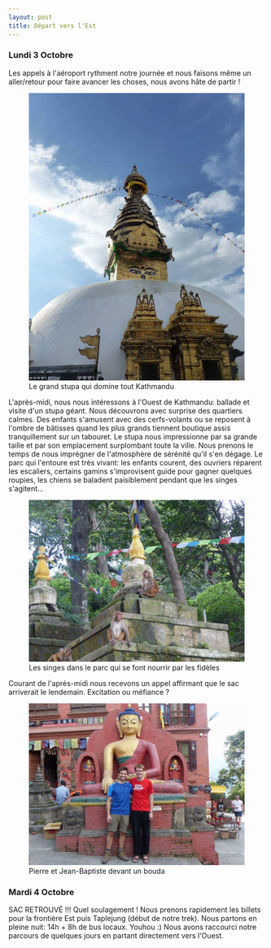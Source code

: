 ```yaml
---
layout: post
title: Départ vers l'Est
---
```


### Lundi 3 Octobre

Les appels à l'aéroport rythment notre journée et nous faisons même un aller/retour pour faire avancer les choses, nous avons hâte de partir !

<figure>
   <img src="/media/img/2/stupa.jpg" />
   <figcaption>Le grand stupa qui domine tout Kathmandu</figcaption>
</figure>

L'après-midi, nous nous intéressons à l'Ouest de Kathmandu: ballade et visite d'un stupa géant. Nous découvrons avec surprise des quartiers calmes. Des enfants s'amusent avec des cerfs-volants ou se reposent à l'ombre de bâtisses quand les plus grands tiennent boutique assis tranquillement sur un tabouret. Le stupa nous impressionne par sa grande taille et par son emplacement surplombant toute la ville. Nous prenons le temps de nous imprégner de l'atmosphère de sérénité qu'il s'en dégage. Le parc qui l'entoure est très vivant: les enfants courent, des ouvriers réparent les escaliers, certains gamins s'improvisent guide pour gagner quelques roupies, les chiens se baladent paisiblement pendant que les singes s'agitent...


<figure>
   <img src="/media/img/2/monkey.jpg" />
   <figcaption>Les singes dans le parc qui se font nourrir par les fidèles</figcaption>
</figure>

Courant de l'après-midi nous recevons un appel affirmant que le sac arriverait le lendemain. Excitation ou méfiance ? 

<figure>
   <img src="/media/img/2/us.jpg" />
   <figcaption>Pierre et Jean-Baptiste devant un bouda</figcaption>
</figure>

### Mardi 4 Octobre

SAC RETROUVÉ !!! Quel soulagement ! Nous prenons rapidement les billets pour la frontière Est puis Taplejung (début de notre trek). Nous partons en pleine nuit: 14h + 8h de bus locaux.  Youhou :) Nous avons raccourci notre parcours de quelques jours en partant directement vers l'Ouest. 